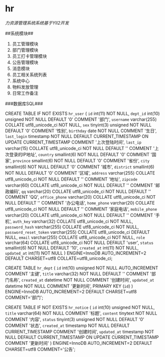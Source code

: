 # hr
*力资源管理系统系统基于YII2开发*

##系统模块##
1. 员工管理模块
2. 部门管理模块
3. 员工打卡管理模块
4. 公告管理模块
5. 消息模块
6. 员工相关系统列表
7. 系统中心
8. 物料发放管理
9. 日常工作备注

###数据库SQL###

CREATE TABLE IF NOT EXISTS `hr_user` (
  `id` int(11) NOT NULL,
  `dept_id` int(10) unsigned NOT NULL DEFAULT '0' COMMENT '部门',
  `username` varchar(255) COLLATE utf8_unicode_ci NOT NULL,
  `sex` tinyint(3) unsigned NOT NULL DEFAULT '0' COMMENT '性别',
  `birthday` date NOT NULL COMMENT '生日',
  `last_login` timestamp NOT NULL DEFAULT CURRENT_TIMESTAMP ON UPDATE CURRENT_TIMESTAMP COMMENT '上次登陆时间',
  `last_ip` varchar(15) COLLATE utf8_unicode_ci NOT NULL DEFAULT '' COMMENT '上次登录的IP地址',
  `country` smallint(6) NOT NULL DEFAULT '0' COMMENT '国家',
  `province` smallint(6) NOT NULL DEFAULT '0' COMMENT '省份',
  `city` smallint(6) NOT NULL DEFAULT '0' COMMENT '城市',
  `district` smallint(6) NOT NULL DEFAULT '0' COMMENT '区域',
  `address` varchar(255) COLLATE utf8_unicode_ci NOT NULL DEFAULT '' COMMENT '地址',
  `zipcode` varchar(60) COLLATE utf8_unicode_ci NOT NULL DEFAULT '' COMMENT '邮政编码',
  `qq` varchar(20) COLLATE utf8_unicode_ci NOT NULL DEFAULT '' COMMENT 'QQ',
  `office_phone` varchar(20) COLLATE utf8_unicode_ci NOT NULL DEFAULT '' COMMENT '办公电话',
  `home_phone` varchar(20) COLLATE utf8_unicode_ci NOT NULL DEFAULT '' COMMENT '家庭电话',
  `mobile_phone` varchar(20) COLLATE utf8_unicode_ci NOT NULL DEFAULT '' COMMENT '手机',
  `auth_key` varchar(32) COLLATE utf8_unicode_ci NOT NULL,
  `password_hash` varchar(255) COLLATE utf8_unicode_ci NOT NULL,
  `password_reset_token` varchar(255) COLLATE utf8_unicode_ci DEFAULT NULL,
  `email` varchar(255) COLLATE utf8_unicode_ci NOT NULL,
  `role` varchar(64) COLLATE utf8_unicode_ci NOT NULL DEFAULT 'user',
  `status` smallint(6) NOT NULL DEFAULT '10',
  `created_at` int(11) NOT NULL,
  `updated_at` int(11) NOT NULL
) ENGINE=InnoDB AUTO_INCREMENT=2 DEFAULT CHARSET=utf8 COLLATE=utf8_unicode_ci;

CREATE TABLE `hr_dept` (
  `id` int(10) unsigned NOT NULL AUTO_INCREMENT COMMENT '主键',
  `title` varchar(32) NOT NULL DEFAULT '' COMMENT '部门名称',
  `created_at` datetime NOT NULL COMMENT '创建时间',
  `updated_at` datetime NOT NULL COMMENT '更新时间',
  PRIMARY KEY (`id`)
) ENGINE=InnoDB AUTO_INCREMENT=2 DEFAULT CHARSET=utf8 COMMENT='部门';

CREATE TABLE IF NOT EXISTS `hr_notice` (
  `id` int(10) unsigned NOT NULL,
  `title` varchar(64) NOT NULL COMMENT '标题',
  `content` tinytext NOT NULL COMMENT '内容',
  `status` tinyint(3) unsigned NOT NULL DEFAULT '0' COMMENT '状态',
  `created_at` timestamp NOT NULL DEFAULT CURRENT_TIMESTAMP COMMENT '创建时间',
  `updated_at` timestamp NOT NULL DEFAULT CURRENT_TIMESTAMP ON UPDATE CURRENT_TIMESTAMP COMMENT '更新时间'
) ENGINE=InnoDB AUTO_INCREMENT=2 DEFAULT CHARSET=utf8 COMMENT='公告';